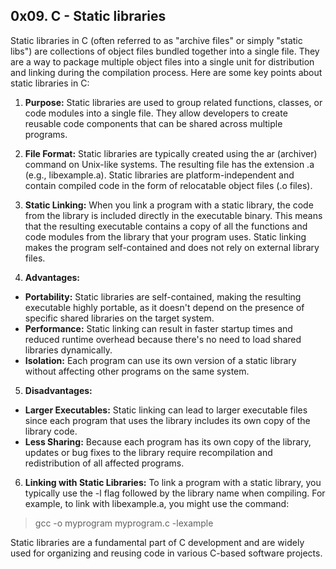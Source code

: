 ## 0x09. C - Static libraries
Static libraries in C (often referred to as "archive files" or simply "static libs") are collections of object files bundled together into a single file. They are a way to package multiple object files into a single unit for distribution and linking during the compilation process. Here are some key points about static libraries in C:

1. **Purpose:** Static libraries are used to group related functions, classes, or code modules into a single file. They allow developers to create reusable code components that can be shared across multiple programs.

2. **File Format:** Static libraries are typically created using the ar (archiver) command on Unix-like systems. The resulting file has the extension .a (e.g., libexample.a). Static libraries are platform-independent and contain compiled code in the form of relocatable object files (.o files).

3. **Static Linking:** When you link a program with a static library, the code from the library is included directly in the executable binary. This means that the resulting executable contains a copy of all the functions and code modules from the library that your program uses. Static linking makes the program self-contained and does not rely on external library files.

4. **Advantages:**

* **Portability:** Static libraries are self-contained, making the resulting executable highly portable, as it doesn't depend on the presence of specific shared libraries on the target system.
* **Performance:** Static linking can result in faster startup times and reduced runtime overhead because there's no need to load shared libraries dynamically.
* **Isolation:** Each program can use its own version of a static library without affecting other programs on the same system.

5. **Disadvantages:**

* **Larger Executables:** Static linking can lead to larger executable files since each program that uses the library includes its own copy of the library code.
* **Less Sharing:** Because each program has its own copy of the library, updates or bug fixes to the library require recompilation and redistribution of all affected programs.

6. **Linking with Static Libraries:** To link a program with a static library, you typically use the -l flag followed by the library name when compiling. For example, to link with libexample.a, you might use the command:
> gcc -o myprogram myprogram.c -lexample

Static libraries are a fundamental part of C development and are widely used for organizing and reusing code in various C-based software projects.

